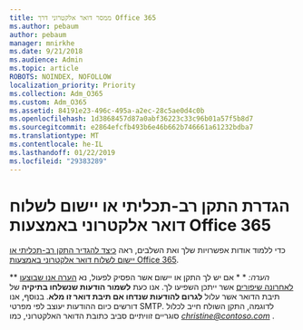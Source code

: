 ```yaml
---
title: ממסר דואר אלקטרוני דרך Office 365
ms.author: pebaum
author: pebaum
manager: mnirkhe
ms.date: 9/21/2018
ms.audience: Admin
ms.topic: article
ROBOTS: NOINDEX, NOFOLLOW
localization_priority: Priority
ms.collection: Adm_O365
ms.custom: Adm_O365
ms.assetid: 84191e23-496c-495a-a2ec-28c5ae0d4c0b
ms.openlocfilehash: 1d3868457d87a0abf36223c33c96b01a57f5b8d7
ms.sourcegitcommit: e2864efcfb493b6e46b662b746661a61232bdba7
ms.translationtype: MT
ms.contentlocale: he-IL
ms.lasthandoff: 01/22/2019
ms.locfileid: "29383289"
---
```

# <a name="set-up-a-multifunction-device-or-application-to-send-email-using-office-365"></a>הגדרת התקן רב-תכליתי או יישום לשלוח דואר אלקטרוני באמצעות Office 365

כדי ללמוד אודות אפשרויות שלך ואת השלבים, ראה [כיצד להגדיר התקן רב-תכליתי או יישום לשלוח דואר אלקטרוני באמצעות Office 365](https://support.office.com/article/69f58e99-c550-4274-ad18-c805d654b4c4).
  
 ** *הערה:* * * אם יש לך התקן או יישום אשר הפסיק לפעול, נא [הערה אנו שבוצעו לאחרונה שיפורים](https://support.microsoft.com/help/4458479/) אשר ייתכן השפיעו לך. אנו כעת **לשמור הודעות שנשלחו בתיקיה** של תיבת הדואר אשר עלול **לגרום להודעות שנדחו אם תיבת דואר זו מלא**. בנוסף, אנו דורשים כיום ההודעות יעוצב לפי מפרטי SMTP. לדוגמה, התקן השולח חייב לכלול סוגריים זוויתיים סביב כתובת הדואר האלקטרוני, כמו *christine@contoso.com* . 
  

